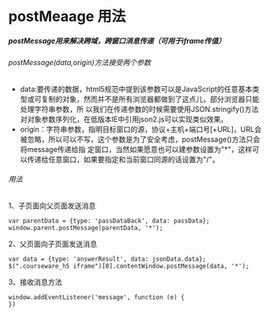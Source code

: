 # postMeaage 用法
##### postMessage用来解决跨域，跨窗口消息传递（可用于iframe传值）

###### postMessage(data,origin)方法接受两个参数
* data:要传递的数据，html5规范中提到该参数可以是JavaScript的任意基本类型或可复制的对象，然而并不是所有浏览器都做到了这点儿，部分浏览器只能处理字符串参数，所       以我们在传递参数的时候需要使用JSON.stringify()方法对对象参数序列化，在低版本IE中引用json2.js可以实现类似效果。
* origin：字符串参数，指明目标窗口的源，协议+主机+端口号[+URL]，URL会被忽略，所以可以不写，这个参数是为了安全考虑，postMessage()方法只会将message传递给指        定窗口，当然如果愿意也可以建参数设置为"*"，这样可以传递给任意窗口，如果要指定和当前窗口同源的话设置为"/"。

###### 用法
1、子页面向父页面发送消息
```
var parentData = {type: 'passDataBack', data: passData};
window.parent.postMessage(parentData, '*');
```
 
2、父页面向子页面发送消息
```
var data = {type: 'answerResult', data: jsonData.data};
$(".courseware_h5 iframe")[0].contentWindow.postMessage(data, '*');
```
 
3、接收消息方法
```
window.addEventListener('message', function (e) {
})
```